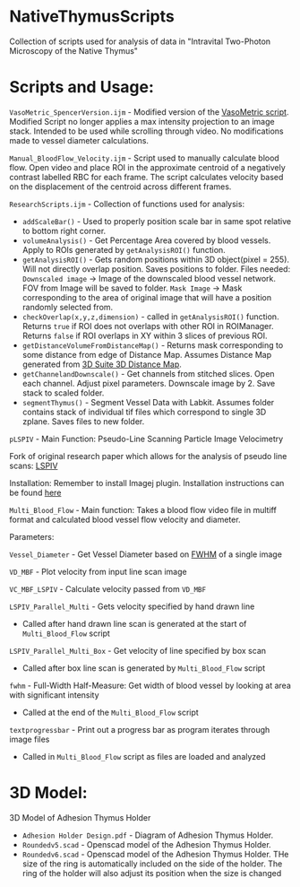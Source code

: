 # NativeThymusScripts
Collection of scripts used for analysis of data in "Intravital Two-Photon Microscopy of the Native Thymus"

# Scripts and Usage:
`VasoMetric_SpencerVersion.ijm` - Modified version of the [VasoMetric script](https://github.com/mcdowellkonnor/ResearchMacros). Modified Script no longer applies a max intensity projection to an image stack. Intended to be used while scrolling through video. No modifications made to vessel diameter calculations. 

`Manual_BloodFlow_Velocity.ijm` - Script used to manually calculate blood flow. Open video and place ROI in the approximate centroid of a negatively contrast labelled RBC for each frame. The script calculates velocity based on the displacement of the centroid across different frames. 

`ResearchScripts.ijm` - Collection of functions used for analysis:

- `addScaleBar()` - Used to properly position scale bar in same spot relative to bottom right corner.
- `volumeAnalysis()` - Get Percentage Area covered by blood vessels. Apply to ROIs generated by `getAnalysisROI()` function.
- `getAnalysisROI()` - Gets random positions within 3D object(pixel = 255). Will not directly overlap position. Saves positions to folder. Files needed: `Downscaled image` -> Image of the downscaled blood vessel network. FOV from Image will be saved to folder. `Mask Image` -> Mask corresponding to the area of original image that will have a position randomly selected from.
- `checkOverlap(x,y,z,dimension)` - called in `getAnalysisROI()` function. Returns `true` if ROI does not overlaps with other ROI in ROIManager. Returns `false` if ROI overlaps in XY within 3 slices of previous ROI.
- `getDistanceVolumeFromDistanceMap()` - Returns mask corresponding to some distance from edge of Distance Map. Assumes Distance Map generated from [3D Suite 3D Distance Map](https://mcib3d.frama.io/3d-suite-imagej/plugins/Binary/3D-Distance-Map-EVF/).
- `getChannelandDownscale()` - Get channels from stitched slices. Open each channel. Adjust pixel parameters. Downscale image by 2. Save stack to scaled folder.
- `segmentThymus()` - Segment Vessel Data with Labkit. Assumes folder contains stack of individual tif files which correspond to single 3D zplane. Saves files to new folder.


`pLSPIV` - Main Function: Pseudo-Line Scanning Particle Image Velocimetry  

Fork of original research paper which allows for the analysis of pseudo line scans: [LSPIV](https://journals.plos.org/plosone/article?id=10.1371/journal.pone.0038590)  

Installation: Remember to install Imagej plugin. Installation instructions can be found [here](https://www.mathworks.com/matlabcentral/fileexchange/47545-mij-running-imagej-and-fiji-within-matlab)  

`Multi_Blood_Flow` - Main function: Takes a blood flow video file in multiff format and calculated blood vessel flow velocity and diameter.  

Parameters:  

`Vessel_Diameter` - Get Vessel Diameter based on [FWHM](https://www.mathworks.com/matlabcentral/fileexchange/10590-fwhm) of a single image   


`VD_MBF` - Plot velocity from input line scan image

`VC_MBF_LSPIV` - Calculate velocity passed from `VD_MBF`  


`LSPIV_Parallel_Multi` - Gets velocity specified by hand drawn line 
- Called after hand drawn line scan is generated at the start of `Multi_Blood_Flow` script
  
`LSPIV_Parallel_Multi_Box` - Get velocity of line specified by box scan
- Called after box line scan is generated by `Multi_Blood_Flow` script
  
`fwhm` - Full-Width Half-Measure: Get width of blood vessel by looking at area with significant intensity
- Called at the end of the `Multi_Blood_Flow` script
  
`textprogressbar` - Print out a progress bar as program iterates through image files
- Called in `Multi_Blood_Flow` script as files are loaded and analyzed 


# 3D Model:
3D Model of Adhesion Thymus Holder
- `Adhesion Holder Design.pdf` - Diagram of Adhesion Thymus Holder.
- `Roundedv5.scad` - Openscad model of the Adhesion Thymus Holder.
- `Roundedv6.scad` - Openscad model of the Adhesion Thymus Holder. THe size of the ring is automatically included on the side of the holder. The ring of the holder will also adjust its position when the size is changed
